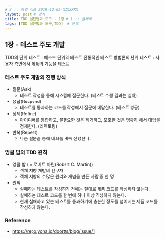```yaml
---
# 3 :: 파일 이름 2019-12-05-XXXXXXX  
layout: post # 양식 
title: TDD 실천법과 도구 - 1장 # 1 :: 글제목
tags: [TDD 실천법과 도구,TDD]  # 분류
---
```


## 1장 - 테스트 주도 개발
TDD의 단위 테스트 : 메소드 단위의 테스트
전통적인 테스트 방법론의 단위 테스트 : 사용자 측면에서 제품의 기능을 테스트

### 테스트 주도 개발의 진행 방식
- 질문(Ask)
  - 테스트 작성을 통해 시스템에 질문한다. (테스트 수행 결과는 실패)
- 응답(Respond)
  - 테스트를 통과하는 코드를 작성해서 질문에 대답한다. (테스트 성공)
- 정제(Refine)
  - 아이디어를 통합하고, 불필요한 것은 제거하고, 모호한 것은 명확히 해서 대답을 정제한다. (리펙토링)
- 반복(Repeat)
  - 다음 질문을 통해 대화를 계속 진행한다.


### 엉클 밥의 TDD 원칙
- 엉클 밥 ( = 로버트 마틴(Robert C. Martin))
  - 객체 지향 개발의 선구자
  - 객체 지향의 수많은 원리와 개념을 만든 사람 중 한 명
- 원칙
  - 실패하는 테스트를 작성하기 전에는 절대로 제품 코드를 작성하지 않는다.
  - 실패하는 테스트 코드를 한 번에 하나 이상 작성하지 않는다.
  - 현재 실패하고 있는 테스트를 통과하기에 충분한 정도를 넘어서는 제품 코드를 작성하지 않는다.

### Reference
- https://repo.yona.io/doortts/blog/issue/1